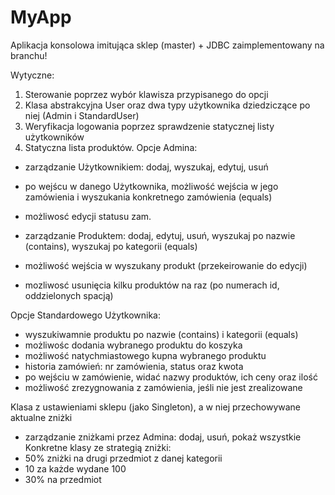 # MyApp

Aplikacja konsolowa imitująca sklep (master) + JDBC zaimplementowany na branchu!

Wytyczne:
1. Sterowanie poprzez wybór klawisza przypisanego do opcji
2. Klasa abstrakcyjna User oraz dwa typy użytkownika dziedziczące po niej (Admin i StandardUser)
3. Weryfikacja logowania poprzez sprawdzenie statycznej listy użytkowników
4. Statyczna lista produktów.
Opcje Admina:
- zarządzanie Użytkownikiem: dodaj, wyszukaj, edytuj, usuń
- po wejścu w danego Użytkownika, możliwość wejścia w jego zamówienia i wyszukania konkretnego zamówienia (equals)
- możliwosć edycji statusu zam.

- zarządzanie Produktem: dodaj, edytuj, usuń, wyszukaj po nazwie (contains), wyszukaj po kategorii (equals)
- możliwość wejścia w wyszukany produkt (przekeirowanie do edycji)
- mozliwosć usunięcia kilku produktów na raz (po numerach id, oddzielonych spacją)

Opcje Standardowego Użytkownika:
- wyszukiwamnie produktu po nazwie (contains) i kategorii (equals)
- możliwośc dodania wybranego produktu do koszyka
- możliwość natychmiastowego kupna wybranego produktu
- historia zamówień: nr zamówienia, status oraz kwota
- po wejściu w zamówienie, widać nazwy produktów, ich ceny oraz ilość
- możliwość zrezygnowania z zamówienia, jeśli nie jest zrealizowane

Klasa z ustawieniami sklepu (jako Singleton), a w niej przechowywane aktualne zniżki
- zarządzanie zniżkami przez Admina: dodaj, usuń, pokaż wszystkie
Konkretne klasy ze strategią zniżki:
- 50% zniżki na drugi przedmiot z danej kategorii
- 10 za każde wydane 100
- 30% na przedmiot
